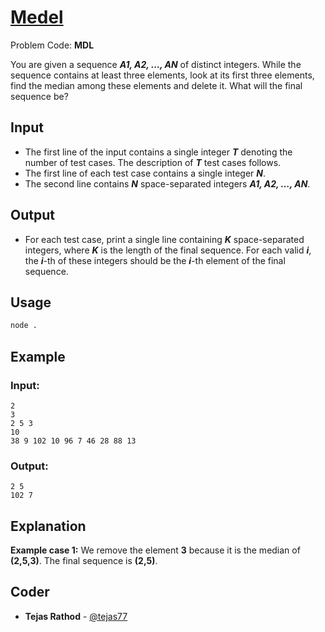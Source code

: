 
# [Medel](https://www.codechef.com/problems/MDL)
Problem Code: **MDL**

You are given a sequence **_A1, A2, …, AN_** of distinct integers. While the sequence contains at least three elements, look at its first three elements, find the median among these elements and delete it. What will the final sequence be?

## Input

- The first line of the input contains a single integer **_T_** denoting the number of test cases. The description of **_T_** test cases follows.
- The first line of each test case contains a single integer **_N_**.
- The second line contains **_N_** space-separated integers **_A1, A2, …, AN_**.

## Output

- For each test case, print a single line containing **_K_** space-separated integers, where **_K_** is the length of the final sequence. For each valid **_i_**, the **_i_**-th of these integers should be the **_i_**-th element of the final sequence.

## Usage
```sh
node .
```
## Example
### Input:
```
2
3
2 5 3
10
38 9 102 10 96 7 46 28 88 13
```
### Output:
```
2 5
102 7
```
## Explanation

**Example case 1:** We remove the element **3** because it is the median of **(2,5,3)**. The final sequence is **(2,5)**.

## Coder

* **Tejas Rathod** - [@tejas77](https://github.com/tejas77)
